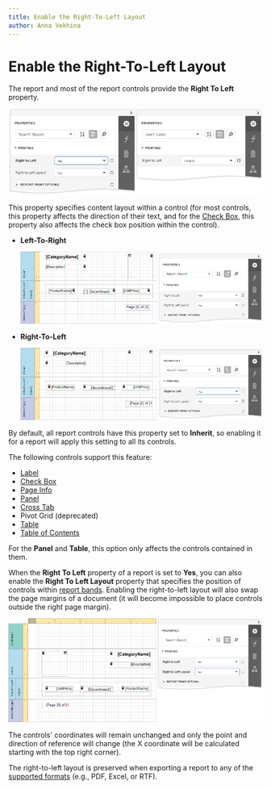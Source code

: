 ```yaml
---
title: Enable the Right-To-Left Layout
author: Anna Vekhina
---
```

# Enable the Right-To-Left Layout

The report and most of the report controls provide the **Right To Left** property. 

![](../../../images/eurd-web-right-to-left-yes-property.png)

This property specifies content layout within a control (for most controls, this property affects the direction of their text, and for the [Check Box](../use-report-elements/use-basic-report-controls/check-box.md), this property also affects the check box position within the control).

* **Left-To-Right**

    ![](../../../images/eurd-web-right-to-left-no.png)

* **Right-To-Left**

    ![](../../../images/eurd-web-right-to-left-yes.png)

By default, all report controls have this property set to **Inherit**, so enabling it for a report will apply this setting to all its controls.

The following controls support this feature:

* [Label](../use-report-elements/use-basic-report-controls/label.md)
* [Check Box](../use-report-elements/use-basic-report-controls/check-box.md)
* [Page Info](../use-report-elements/use-basic-report-controls/page-info.md)
* [Panel](../use-report-elements/use-basic-report-controls/panel.md)
* [Cross Tab](../create-reports/cross-tab-reports.md)
* Pivot Grid (deprecated)
* [Table](../use-report-elements/use-tables.md)
* [Table of Contents](../use-report-elements/use-basic-report-controls/table-of-contents.md)

For the **Panel** and **Table**, this option only affects the controls contained in them.

When the **Right To Left** property of a report is set to **Yes**, you can also enable the **Right To Left Layout** property that specifies the position of controls within [report bands](../introduction-to-banded-reports.md). Enabling the right-to-left layout will also swap the page margins of a document (it will become impossible to place controls outside the right page margin).

![](../../../images/eurd-web-right-to-left-layout.png)

The controls' coordinates will remain unchanged and only the point and direction of reference will change (the X coordinate will be calculated starting with the top right corner).

The right-to-left layout is preserved when exporting a report to any of the [supported formats](../preview-print-and-export-reports.md) (e.g., PDF, Excel, or RTF).        